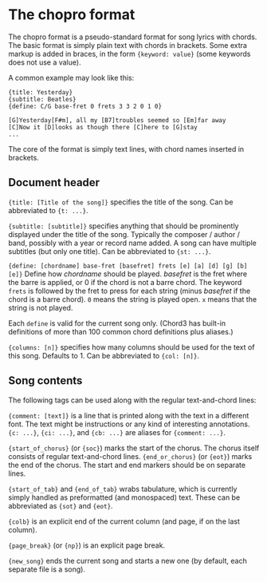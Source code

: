 # The chopro format
    
The chopro format is a pseudo-standard format for song lyrics with
chords.
The basic format is simply plain text with chords in brackets.
Some extra markup is added in braces, in the form
`{keyword: value}` (some keywords does not use a value).
    
A common example may look like this:

```chopro
{title: Yesterday}
{subtitle: Beatles}
{define: C/G base-fret 0 frets 3 3 2 0 1 0}

[G]Yesterday[F#m], all my [B7]troubles seemed so [Em]far away
[C]Now it [D]looks as though there [C]here to [G]stay
...
```

The core of the format is simply text lines, with chord names inserted
in brackets.

## Document header

`{title: [Title of the song]}` specifies the title of the song.
Can be abbreviated to `{t: ...}`.

`{subtitle: [subtitle]}` specifies anything that should be prominently
displayed under the title of the song.
Typically the composer / author / band, possibly with a year or record
name added.
A song can have multiple subtitles (but only one title).
Can be abbreviated to `{st: ...}`.

`{define: [chordname] base-fret [basefret] frets [e] [a] [d] [g] [b] [e]}`
Define how _chordname_ should be played.
_basefret_ is the fret where the barre is applied, or 0 if the chord
is not a barre chord.
The keyword `frets` is followed by the fret to press for each string
(minus _basefret_ if the chord is a barre chord).
`0` means the string is played open.
`x` means that the string is not played.

Each `define` is valid for the current song only.
(Chord3 has built-in definitions of more than 100 common chord
definitions plus aliases.)

`{columns: [n]}` specifies how many columns should be used for the
text of this song.
Defaults to 1.
Can be abbreviated to `{col: [n]}`.

## Song contents

The following tags can be used along with the regular text-and-chord lines:

`{comment: [text]}` is a line that is printed along with the text in a
different font.
The text might be instructions or any kind of interesting annotations.
`{c: ...}`, `{ci: ...}`, and `{cb: ...}` are aliases for `{comment: ...}`.

`{start_of_chorus}` (or `{soc}`) marks the start of the chorus.
The chorus itself consists of regular text-and-chord lines.
`{end_or_chorus}` (or `{eot}`) marks the end of the chorus.
The start and end markers should be on separate lines.

`{start_of_tab}` and `{end_of_tab}` wrabs tabulature, which is currently
simply handled as preformatted (and monospaced) text.
These can be abbreviated as `{sot}` and `{eot}`.

`{colb}` is an explicit end of the current column
(and page, if on the last column).

`{page_break}` (or `{np}`) is an explicit page break.

`{new_song}` ends the current song and starts a new one
(by default, each separate file is a song).
